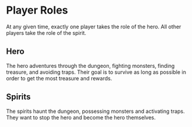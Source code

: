 # Player Roles

At any given time, exactly one player takes the role of the hero.
All other players take the role of the spirit.

## Hero

The hero adventures through the dungeon, fighting monsters, finding treasure, and avoiding traps.
Their goal is to survive as long as possible in order to get the most treasure and rewards.

## Spirits

The spirits haunt the dungeon, possessing monsters and activating traps. They want to stop the hero
and become the hero themselves.
